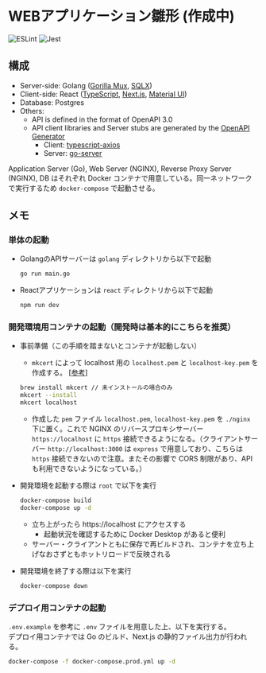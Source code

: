 # WEBアプリケーション雛形 (作成中)
![ESLint](https://github.com/yokotani92/my-app/workflows/ESLint/badge.svg)
![Jest](https://github.com/yokotani92/my-app/workflows/Jest/badge.svg)

## 構成
- Server-side: Golang ([Gorilla Mux](https://github.com/gorilla/mux), [SQLX](https://github.com/jmoiron/sqlx))
- Client-side: React ([TypeScript](https://www.typescriptlang.org/), [Next.js](https://nextjs.org/), [Material UI](https://material-ui.com/))
- Database: Postgres
- Others:
  - API is defined in the format of OpenAPI 3.0
  - API client libraries and Server stubs are generated by the [OpenAPI Generator](https://github.com/OpenAPITools/openapi-generator)
    - Client: [typescript-axios](https://github.com/OpenAPITools/openapi-generator/blob/master/docs/generators/typescript-axios.md)
    - Server: [go-server](https://github.com/OpenAPITools/openapi-generator/blob/master/docs/generators/go-server.md)

Application Server (Go), Web Server (NGINX), Reverse Proxy Server (NGINX), DB はそれぞれ Docker コンテナで用意している。同一ネットワークで実行するため `docker-compose` で起動させる。

## メモ
### 単体の起動
- GolangのAPIサーバーは `golang` ディレクトリから以下で起動
  ```bash
  go run main.go
  ```
- Reactアプリケーションは `react` ディレクトリから以下で起動
  ```bash
  npm run dev
  ```

### 開発環境用コンテナの起動（開発時は基本的にこちらを推奨）
- 事前準備（この手順を踏まないとコンテナが起動しない）
  - `mkcert` によって localhost 用の `localhost.pem` と `localhost-key.pem` を作成する。 [[参考](https://qiita.com/rkunihiro/items/530b5dc685bd3bff2082)]
  ```bash
  brew install mkcert // 未インストールの場合のみ
  mkcert --install
  mkcert localhost
  ```
  - 作成した `pem` ファイル `localhost.pem`, `localhost-key.pem` を `./nginx` 下に置く。これで NGINX のリバースプロキシサーバー `https://localhost` に `https` 接続できるようになる。（クライアントサーバー `http://localhost:3000` は `express` で用意しており、こちらは `https` 接続できないので注意。またその影響で CORS 制限があり、API も利用できないようになっている。）
- 開発環境を起動する際は `root` で以下を実行
    ```bash
    docker-compose build
    docker-compose up -d
    ```
  - 立ち上がったら https://localhost にアクセスする
    - 起動状況を確認するために Docker Desktop があると便利
  - サーバー・クライアントともに保存で再ビルドされ、コンテナを立ち上げなおさずともホットリロードで反映される


- 開発環境を終了する際は以下を実行
  ```bash
  docker-compose down
  ```

### デプロイ用コンテナの起動
`.env.example` を参考に `.env` ファイルを用意した上、以下を実行する。  
デプロイ用コンテナでは Go のビルド、Next.js の静的ファイル出力が行われる。
```bash
docker-compose -f docker-compose.prod.yml up -d
```
